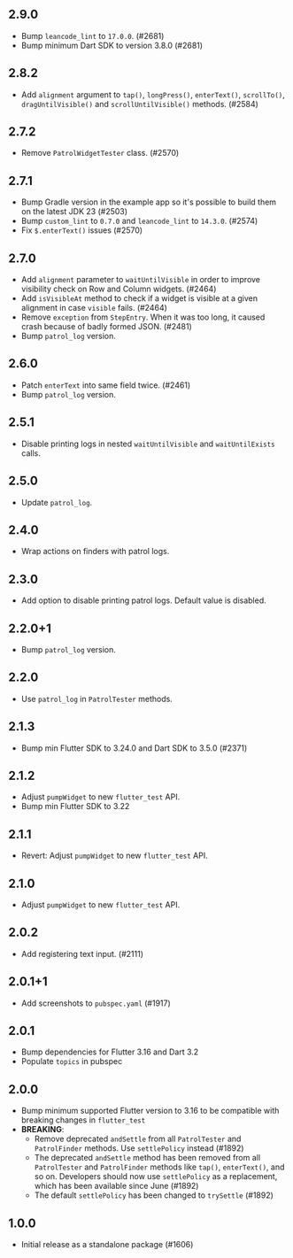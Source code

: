## 2.9.0

- Bump `leancode_lint` to `17.0.0`. (#2681)
- Bump minimum Dart SDK to version 3.8.0 (#2681)

## 2.8.2

- Add `alignment` argument to `tap()`, `longPress()`, `enterText()`, `scrollTo()`, `dragUntilVisible()` and `scrollUntilVisible()` methods. (#2584)

## 2.7.2

- Remove `PatrolWidgetTester` class. (#2570)

## 2.7.1

- Bump Gradle version in the example app so it's possible to build them on the
  latest JDK 23 (#2503)
- Bump `custom_lint` to `0.7.0` and `leancode_lint` to `14.3.0`. (#2574)
- Fix `$.enterText()` issues (#2570)

## 2.7.0

- Add `alignment` parameter to `waitUntilVisible` in order to improve visibility check on Row and Column widgets. (#2464)
- Add `isVisibleAt` method to check if a widget is visible at a given alignment in case `visible` fails. (#2464)
- Remove `exception` from `StepEntry`. When it was too long, it caused crash because of badly formed JSON. (#2481)
- Bump `patrol_log` version.

## 2.6.0

- Patch `enterText` into same field twice. (#2461)
- Bump `patrol_log` version.

## 2.5.1

- Disable printing logs in nested `waitUntilVisible` and `waitUntilExists` calls.

## 2.5.0

- Update `patrol_log`.

## 2.4.0

- Wrap actions on finders with patrol logs.

## 2.3.0

- Add option to disable printing patrol logs. Default value is disabled.

## 2.2.0+1

- Bump `patrol_log` version.

## 2.2.0

- Use `patrol_log` in `PatrolTester` methods.

## 2.1.3

- Bump min Flutter SDK to 3.24.0 and Dart SDK to 3.5.0 (#2371)

## 2.1.2

- Adjust `pumpWidget` to new `flutter_test` API. 
- Bump min Flutter SDK to 3.22

## 2.1.1

- Revert: Adjust `pumpWidget` to new `flutter_test` API. 

## 2.1.0

- Adjust `pumpWidget` to new `flutter_test` API. 

## 2.0.2

- Add registering text input. (#2111)

## 2.0.1+1

- Add screenshots to `pubspec.yaml` (#1917)

## 2.0.1

- Bump dependencies for Flutter 3.16 and Dart 3.2
- Populate `topics` in pubspec

## 2.0.0

- Bump minimum supported Flutter version to 3.16 to be compatible with breaking
  changes in `flutter_test`
- **BREAKING**:
  - Remove deprecated `andSettle` from all `PatrolTester` and `PatrolFinder`
    methods. Use `settlePolicy` instead (#1892)
  - The deprecated `andSettle` method has been removed from all `PatrolTester`
  and `PatrolFinder` methods like `tap()`, `enterText()`, and so on. Developers
  should now use `settlePolicy` as a replacement, which has been available since
  June (#1892)
  - The default `settlePolicy` has been changed to `trySettle` (#1892)

## 1.0.0

- Initial release as a standalone package (#1606)
